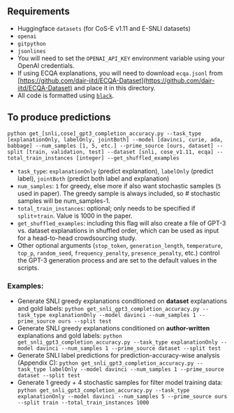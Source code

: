 ## Requirements
- Huggingface `datasets` (for CoS-E v1.11 and E-SNLI datasets)
- `openai`
- `gitpython`
- `jsonlines`
- You will need to set the `OPENAI_API_KEY` environment variable using your OpenAI credentials.
- If using ECQA explanations, you will need to download `ecqa.jsonl` from [https://github.com/dair-iitd/ECQA-Dataset](https://github.com/dair-iitd/ECQA-Dataset) and place it in this directory.
- All code is formatted using [`black`](https://github.com/psf/black).

## To produce predictions
`python get_[snli,cose]_gpt3_completion_accuracy.py --task_type [explanationOnly, labelOnly, jointBoth] --model [davinci, curie, ada, babbage] --num_samples [1, 5, etc.] --prime_source [ours, dataset] --split [train, validation, test] --dataset [snli, cose_v1.11, ecqa] --total_train_instances [integer] --get_shuffled_examples`
- `task_type`: `explanationOnly` (predict explanation), `labelOnly` (predict label), `jointBoth` (predict both label and explanation)
- `num_samples`: `1` for greedy, else more if also want stochastic samples (`5` used in paper). The greedy sample is always included, so # stochastic samples will be num_samples-1.
- `total_train_instances`: optional; only needs to be specified if `split`=`train`. Value is 1000 in the paper.
- `get_shuffled_examples`: including this flag will also create a file of GPT-3 vs. dataset explanations in shuffled order, which can be used as input for a head-to-head crowdsourcing study.
- Other optional arguments (`stop_token`, `generation_length`, `temperature`, `top_p`, `random_seed`, `frequency_penalty`, `presence_penalty`, etc.) control the GPT-3 generation process and are set to the default values in the scripts.

### Examples:
- Generate SNLI greedy explanations conditioned on **dataset** explanations and gold labels: `python get_snli_gpt3_completion_accuracy.py --task_type explanationOnly --model davinci --num_samples 1 --prime_source ours --split test`
- Generate SNLI greedy explanations conditioned on **author-written** explanations and gold labels: `python get_snli_gpt3_completion_accuracy.py --task_type explanationOnly --model davinci --num_samples 1 --prime_source dataset --split test`
- Generate SNLI label predictions for prediction-accuracy-wise analysis (Appendix C): `python get_snli_gpt3_completion_accuracy.py --task_type labelOnly --model davinci --num_samples 1 --prime_source dataset --split test`
- Generate 1 greedy + 4 stochastic samples for filter model training data: `python get_snli_gpt3_completion_accuracy.py --task_type explanationOnly --model davinci --num_samples 5 --prime_source ours --split train --total_train_instances 1000`
